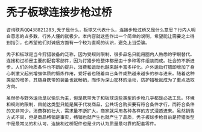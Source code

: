 # 秃子板球连接步枪过桥

    咨询联系QQ438821283,秃子是什么，板球又代表什么，连接步枪过桥又是什么意思？行内人明白意思的占多数，行外人懂的就极少。本内容就这些作出一个简单的说明，希望能让需要之士得到指引，也希望他们对诚信方面有一个较为直观的认识，避免上当受骗。

    秃子和板球是当今狩猎装备的泛称，因为受规则限制，很多品名只能用圈内人熟悉的字眼替代。连接和过桥是主要的配套零部件，因为打猎步枪整体都是由十多种零件组装而成。社会的不断进步，人们的物质条件也不断的提升，消费和运动也越来越丰富多样化。户外运动打猎即增加了身心刺激又起到增强体质的锻炼作用，爱好者也随着自己条件成熟越来越多的参与进来。随着这种类型的增多，其随身携带的装备也就畅销，而作为深山密林的活动，防护猎枪就成为了重点选取方向。

    虽然参与野外运动是以愉乐为主，但是携带秃子和板球这些类型的步枪几乎都是必选工具。环境和规则的限制，目前这类型只能是属于代发商品，公共场合购买要有符合条件才行，而符合条件的又非常少。消费群的壮大，需求量不断扩大，商家就采用各种各样的方式浸透进来。虽然销售方式不同，但是商品畅销是事实，畅销也就产生也就产生了品质，秃子板球步枪目前是狩猎类型中是最常见的和认可，连接和过桥配件也是业内认为质量最可靠的配套零件。
